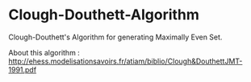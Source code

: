 # Clough-Douthett-Algorithm
Clough-Douthett's Algorithm for generating Maximally Even Set.

About this algorithm : http://ehess.modelisationsavoirs.fr/atiam/biblio/Clough&DouthettJMT-1991.pdf

